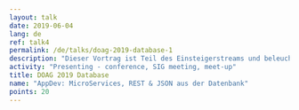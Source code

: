 ```yaml
---
layout: talk
date: 2019-06-04
lang: de
ref: talk4
permalink: /de/talks/doag-2019-database-1
description: "Dieser Vortrag ist Teil des Einsteigerstreams und beleuchtet die Anwendungsentwicklung.. Er gibt einen Überblick über die Rolle der Datenbank in Zeiten von Microservices, REST-Schnittstellen und JSON Dokumenten."
activity: "Presenting - conference, SIG meeting, meet-up"
title: DOAG 2019 Database
name: "AppDev: MicroServices, REST & JSON aus der Datenbank"
points: 20
---
```

